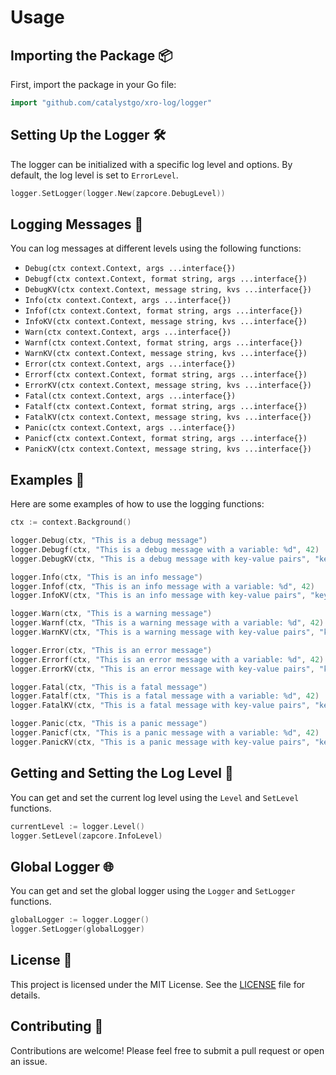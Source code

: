 # Usage

## Importing the Package 📦

First, import the package in your Go file:

```go
import "github.com/catalystgo/xro-log/logger"
```

## Setting Up the Logger 🛠️

The logger can be initialized with a specific log level and options. By default, the log level is set to `ErrorLevel`.

```go
logger.SetLogger(logger.New(zapcore.DebugLevel))
```

## Logging Messages 📝

You can log messages at different levels using the following functions:

- `Debug(ctx context.Context, args ...interface{})`
- `Debugf(ctx context.Context, format string, args ...interface{})`
- `DebugKV(ctx context.Context, message string, kvs ...interface{})`
- `Info(ctx context.Context, args ...interface{})`
- `Infof(ctx context.Context, format string, args ...interface{})`
- `InfoKV(ctx context.Context, message string, kvs ...interface{})`
- `Warn(ctx context.Context, args ...interface{})`
- `Warnf(ctx context.Context, format string, args ...interface{})`
- `WarnKV(ctx context.Context, message string, kvs ...interface{})`
- `Error(ctx context.Context, args ...interface{})`
- `Errorf(ctx context.Context, format string, args ...interface{})`
- `ErrorKV(ctx context.Context, message string, kvs ...interface{})`
- `Fatal(ctx context.Context, args ...interface{})`
- `Fatalf(ctx context.Context, format string, args ...interface{})`
- `FatalKV(ctx context.Context, message string, kvs ...interface{})`
- `Panic(ctx context.Context, args ...interface{})`
- `Panicf(ctx context.Context, format string, args ...interface{})`
- `PanicKV(ctx context.Context, message string, kvs ...interface{})`

## Examples 🚀

Here are some examples of how to use the logging functions:

```go
ctx := context.Background()

logger.Debug(ctx, "This is a debug message")
logger.Debugf(ctx, "This is a debug message with a variable: %d", 42)
logger.DebugKV(ctx, "This is a debug message with key-value pairs", "key1", "value1", "key2", "value2")

logger.Info(ctx, "This is an info message")
logger.Infof(ctx, "This is an info message with a variable: %d", 42)
logger.InfoKV(ctx, "This is an info message with key-value pairs", "key1", "value1", "key2", "value2")

logger.Warn(ctx, "This is a warning message")
logger.Warnf(ctx, "This is a warning message with a variable: %d", 42)
logger.WarnKV(ctx, "This is a warning message with key-value pairs", "key1", "value1", "key2", "value2")

logger.Error(ctx, "This is an error message")
logger.Errorf(ctx, "This is an error message with a variable: %d", 42)
logger.ErrorKV(ctx, "This is an error message with key-value pairs", "key1", "value1", "key2", "value2")

logger.Fatal(ctx, "This is a fatal message")
logger.Fatalf(ctx, "This is a fatal message with a variable: %d", 42)
logger.FatalKV(ctx, "This is a fatal message with key-value pairs", "key1", "value1", "key2", "value2")

logger.Panic(ctx, "This is a panic message")
logger.Panicf(ctx, "This is a panic message with a variable: %d", 42)
logger.PanicKV(ctx, "This is a panic message with key-value pairs", "key1", "value1", "key2", "value2")
```

## Getting and Setting the Log Level 📏

You can get and set the current log level using the `Level` and `SetLevel` functions.

```go
currentLevel := logger.Level()
logger.SetLevel(zapcore.InfoLevel)
```

## Global Logger 🌐

You can get and set the global logger using the `Logger` and `SetLogger` functions.

```go
globalLogger := logger.Logger()
logger.SetLogger(globalLogger)
```

## License 📑

This project is licensed under the MIT License. See the [LICENSE](LICENSE) file for details.

## Contributing 🤝

Contributions are welcome! Please feel free to submit a pull request or open an issue.
